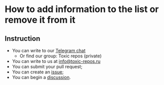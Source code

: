 # How to add information to the list or remove it from it

## Instruction

- You can write to our [Telegram chat](https://t.me/g1l2a)
  - Or find our group: Toxic repos (private)
- You can write to us at info@toxic-repos.ru
- You can submit your pull request;
- You can create an [issue](https://github.com/stravnik/toxic-repos/issues/new);
- You can begin a [discussion](https://github.com/stravnik/toxic-repos/discussions/new).
